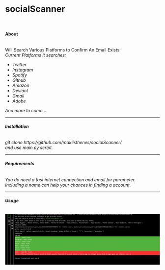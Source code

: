 <h1>socialScanner</h1><br>
<h4>About</h4><br>
Will Search Various Platforms to Confirm An Email Exists<br>
<i>Current Platforms it searches:<i>
<ul>
  <li>Twitter</li>
   <li>Instagram</li>
   <li>Spotify</li>
   <li>Github</li>
   <li>Amazon</li>
   <li>Deviant</li>
   <li>Gmail</li>
   <li>Adobe</li>
</ul>  
And more to come...  <br>
<hr>
<h4>Installation</h4><br>
git clone https://github.com/makiisthenes/socialScanner/ <br>
and use main.py script.<br>
<hr>
<h4>Requirements</h4><br>
You do need a fast internet connection and email for parameter.<br>
Including a name can help your chances in finding a account.<br>
<hr>
<h4>Usage</h4><br>
<img src='https://raw.githubusercontent.com/makiisthenes/socialScanner/master/WORKING_PIC.png'>
